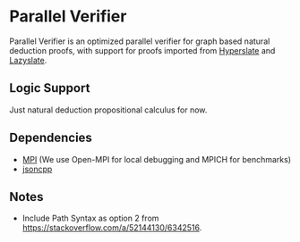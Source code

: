 # Parallel Verifier

Parallel Verifier is an optimized parallel verifier for graph based natural deduction proofs, with support for proofs
imported from [Hyperslate](http://www.logicamodernapproach.com/) and [Lazyslate](https://github.com/James-Oswald/lazyslate).

## Logic Support
Just natural deduction propositional calculus for now.

## Dependencies

* [MPI](https://www.open-mpi.org/) (We use Open-MPI for local debugging and MPICH for benchmarks)
* [jsoncpp](https://github.com/open-source-parsers/jsoncpp)

## Notes
* Include Path Syntax as option 2 from https://stackoverflow.com/a/52144130/6342516.